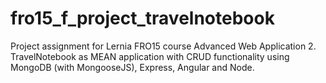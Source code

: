 # fro15_f_project_travelnotebook
Project assignment for Lernia FRO15 course Advanced Web Application 2. TravelNotebook as MEAN application with CRUD functionality using MongoDB (with MongooseJS), Express, Angular and Node.
